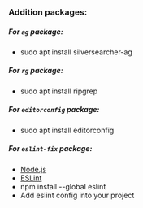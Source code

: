 ### Addition packages:

##### For ```ag``` package:
* sudo apt install silversearcher-ag

##### For ```rg``` package:
* sudo apt install ripgrep

##### For ```editorconfig``` package:
* sudo apt install editorconfig

##### For ```eslint-fix``` package:
* [Node.js](https://nodejs.org)
* [ESLint](https://eslint.org)
* npm install --global eslint
* Add eslint config into your project
